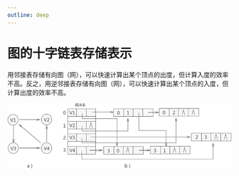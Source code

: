 ```yaml
---
outline: deep
---
```


# 图的十字链表存储表示

用邻接表存储有向图（网），可以快速计算出某个顶点的出度，但计算入度的效率不高。反之，用逆邻接表存储有向图（网），可以快速计算出某个顶点的入度，但计算出度的效率不高。

![img](./assets/2-220H4152KC92.gif)
